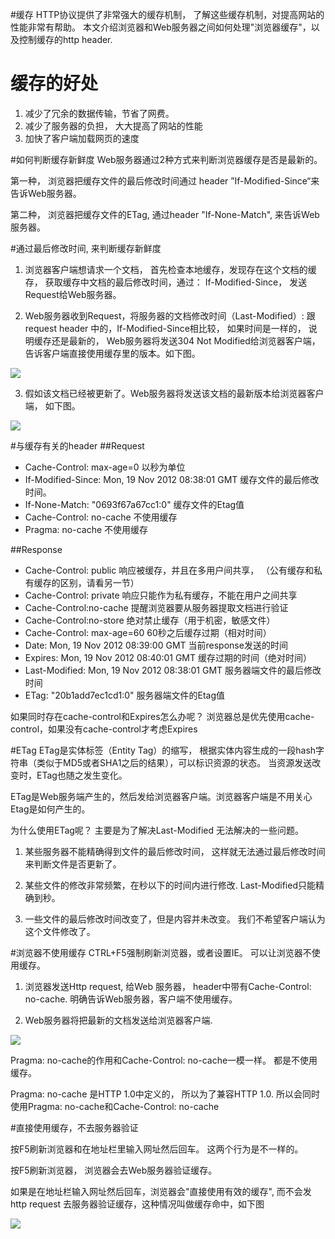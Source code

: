 #缓存
HTTP协议提供了非常强大的缓存机制， 了解这些缓存机制，对提高网站的性能非常有帮助。
 本文介绍浏览器和Web服务器之间如何处理"浏览器缓存"，以及控制缓存的http header.
# 缓存的好处

1. 减少了冗余的数据传输，节省了网费。
2. 减少了服务器的负担， 大大提高了网站的性能
3. 加快了客户端加载网页的速度

#如何判断缓存新鲜度
Web服务器通过2种方式来判断浏览器缓存是否是最新的。

第一种， 浏览器把缓存文件的最后修改时间通过 header ”If-Modified-Since“来告诉Web服务器。

第二种， 浏览器把缓存文件的ETag, 通过header "If-None-Match", 来告诉Web服务器。

#通过最后修改时间, 来判断缓存新鲜度
1. 浏览器客户端想请求一个文档，  首先检查本地缓存，发现存在这个文档的缓存，  获取缓存中文档的最后修改时间，通过： If-Modified-Since， 发送Request给Web服务器。

2. Web服务器收到Request，将服务器的文档修改时间（Last-Modified）: 跟request header 中的，If-Modified-Since相比较， 如果时间是一样的， 说明缓存还是最新的， Web服务器将发送304 Not Modified给浏览器客户端， 告诉客户端直接使用缓存里的版本。如下图。

<img src="http://pic002.cnblogs.com/images/2012/263119/2012112108343491.png" class="img-responsive">

3. 假如该文档已经被更新了。Web服务器将发送该文档的最新版本给浏览器客户端， 如下图。

<img src="http://pic002.cnblogs.com/images/2012/263119/2012112108373348.png" class="img-responsive">

#与缓存有关的header
##Request

- Cache-Control: max-age=0	以秒为单位
- If-Modified-Since: Mon, 19 Nov 2012 08:38:01 GMT	缓存文件的最后修改时间。
- If-None-Match: "0693f67a67cc1:0"	缓存文件的Etag值
- Cache-Control: no-cache	不使用缓存
- Pragma: no-cache	不使用缓存

##Response
- Cache-Control: public	响应被缓存，并且在多用户间共享，  （公有缓存和私有缓存的区别，请看另一节）
- Cache-Control: private	响应只能作为私有缓存，不能在用户之间共享
- Cache-Control:no-cache	提醒浏览器要从服务器提取文档进行验证
- Cache-Control:no-store	绝对禁止缓存（用于机密，敏感文件）
- Cache-Control: max-age=60	60秒之后缓存过期（相对时间）
- Date: Mon, 19 Nov 2012 08:39:00 GMT	当前response发送的时间
- Expires: Mon, 19 Nov 2012 08:40:01 GMT	缓存过期的时间（绝对时间）
- Last-Modified: Mon, 19 Nov 2012 08:38:01 GMT	服务器端文件的最后修改时间
- ETag: "20b1add7ec1cd1:0"	服务器端文件的Etag值

如果同时存在cache-control和Expires怎么办呢？
浏览器总是优先使用cache-control，如果没有cache-control才考虑Expires  

#ETag
ETag是实体标签（Entity Tag）的缩写， 根据实体内容生成的一段hash字符串（类似于MD5或者SHA1之后的结果），可以标识资源的状态。 当资源发送改变时，ETag也随之发生变化。

ETag是Web服务端产生的，然后发给浏览器客户端。浏览器客户端是不用关心Etag是如何产生的。

为什么使用ETag呢？ 主要是为了解决Last-Modified 无法解决的一些问题。

1. 某些服务器不能精确得到文件的最后修改时间， 这样就无法通过最后修改时间来判断文件是否更新了。

2. 某些文件的修改非常频繁，在秒以下的时间内进行修改. Last-Modified只能精确到秒。

3. 一些文件的最后修改时间改变了，但是内容并未改变。 我们不希望客户端认为这个文件修改了。

#浏览器不使用缓存
CTRL+F5强制刷新浏览器，或者设置IE。  可以让浏览器不使用缓存。

1. 浏览器发送Http request, 给Web 服务器， header中带有Cache-Control: no-cache.   明确告诉Web服务器，客户端不使用缓存。 

2. Web服务器将把最新的文档发送给浏览器客户端.

<img src="http://pic002.cnblogs.com/images/2012/263119/2012111917104398.png" class="img-responsive">

Pragma: no-cache的作用和Cache-Control: no-cache一模一样。 都是不使用缓存。 

Pragma: no-cache 是HTTP 1.0中定义的， 所以为了兼容HTTP 1.0. 所以会同时使用Pragma: no-cache和Cache-Control: no-cache

#直接使用缓存，不去服务器验证

按F5刷新浏览器和在地址栏里输入网址然后回车。 这两个行为是不一样的。

按F5刷新浏览器， 浏览器会去Web服务器验证缓存。

如果是在地址栏输入网址然后回车，浏览器会"直接使用有效的缓存", 而不会发http request 去服务器验证缓存，这种情况叫做缓存命中，如下图

<img src="http://pic002.cnblogs.com/images/2012/263119/2012112108350930.png" class="img-responsive">

